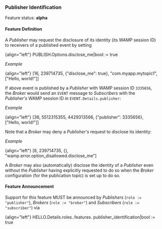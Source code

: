 ### Publisher Identification

Feature status: **alpha**

#### Feature Definition

A *Publisher* may request the disclosure of its identity (its WAMP session ID) to receivers of a published event by setting

{align="left"}
        PUBLISH.Options.disclose_me|bool := true

*Example*

{align="left"}
        [16, 239714735, {"disclose_me": true}, "com.myapp.mytopic1", 
            ["Hello, world!"]]

If above event is published by a *Publisher* with WAMP session ID `3335656`, the *Broker* would send an `EVENT` message to *Subscribers* with the *Publisher's* WAMP session ID in `EVENT.Details.publisher`:

*Example*

{align="left"}
        [36, 5512315355, 4429313566, {"publisher": 3335656}, 
            ["Hello, world!"]]

Note that a *Broker* may deny a *Publisher's* request to disclose its identity:

*Example*

{align="left"}
        [8, 239714735, {}, "wamp.error.option_disallowed.disclose_me"]

A *Broker* may also (automatically) disclose the identity of a *Publisher* even without the *Publisher* having explicitly requested to do so when the *Broker* configuration (for the publication topic) is set up to do so.

#### Feature Announcement

Support for this feature MUST be announced by *Publishers* (`role := "publisher"`), *Brokers* (`role := "broker"`) and *Subscribers* (`role := "subscriber"`) via

{align="left"}
        HELLO.Details.roles.<role>.features.
            publisher_identification|bool := true